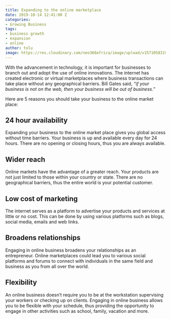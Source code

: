 ```yaml
---
title: Expanding to the online marketplace
date: 2019-10-14 12:41:00 Z
categories:
- Growing Business
tags:
- business growth
- expansion
- online
author: tolu
image: https://res.cloudinary.com/neo360africa/image/upload/v1571058319/NEO360%20BLOG/benjamin-dada-EDZTb2SQ6j0-unsplash_1_dtkblw.jpg
---
```


With the advancement in technology, it is important for businesses to branch out and adopt the use of online innovations. The internet has created electronic or virtual marketplaces where business transactions can take place without any geographical barriers. Bill Gates said, *“if your business is not on the web, then your business will be out of business.”* <br/>

Here are 5 reasons you should take your business to the online market place:
## 24 hour availability
Expanding your business to the online market place gives you global access without time barriers. Your business is up and available every day for 24 hours. There are no opening or closing hours, thus you are always available.

## Wider reach
Online markets have the advantage of a greater reach. Your products are not just limited to those within your country or state. There are no geographical barriers, thus the entire world is your potential customer.

## Low cost of marketing
The internet serves as a platform to advertise your products and services at little or no cost. This can be done by using various platforms such as blogs, social media, emails and web links.

## Broadens relationships
Engaging in online business broadens your relationships as an entrepreneur. Online marketplaces could lead you to various social platforms and forums to connect with individuals in the same field and business as you from all over the world.

## Flexibility
An online business doesn’t require you to be at the workstation supervising your workers or checking up on clients. Engaging in online business allows you to be flexible with your schedule, thus providing the opportunity to engage in other activities such as school, family, vacation and more.

